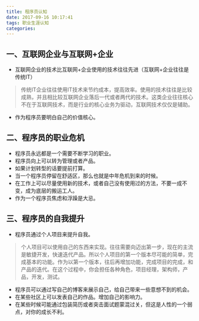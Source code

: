 ```yaml
---
title: 程序员认知
date: 2017-09-16 10:17:41
tags: 职业生涯认知
categories:
---
```


## 一、互联网企业与互联网+企业
* 互联网企业的技术比互联网+企业使用的技术往往先进（互联网+企业往往是传统IT）
> 传统IT企业往往使用IT技术来节约成本，提高效率。使用的技术往往是比较成熟，并且相比较互联网企业落后一代或者两代的技术。这类企业往往核心不在于互联网技术，而是行业的核心业务为驱动，互联网技术仅仅是辅助。
* 作为程序员要明白自己的价值核心。

## 二、程序员的职业危机
* 程序员永远都是一个需要不断学习的职业。
* 程序员向上可以转为管理或者产品。
* 如果计划转型的话要提前打算。
* 当一个程序员停留在舒适区，那么也就是中年危机到来的时候。
* 在工作上可以尽量使用新的技术，或者自己没有使用过的方法，不要一成不变，成为底层的搬运工人。
* 作为一个程序员焦虑和浮躁是大忌。

## 三、程序员的自我提升
* 程序员通过个人项目来提升自我。
> 个人项目可以使用自己的东西来实现。往往需要向迈出第一步，现在的主流是敏捷开发，快速迭代产品。所以个人项目的第一个版本尽可能的简单，完成基本的功能。作为以第一个版本，往后再增加功能，完成项目的完成，和产品的迭代。在这个过程中，你会担任各种角色，项目经理，架构师，产品，开发，测试。
* 程序员可以通过写自己的博客来展示自己，给自己带来一些意想不到的机会。
* 在某些社区上可以发表自己的作品。增加自己的影响力。
* 在某些时候可能通过包装简历或者突击面试题蒙混过关，但这是人性的一个弱点，对你的成长不利。
